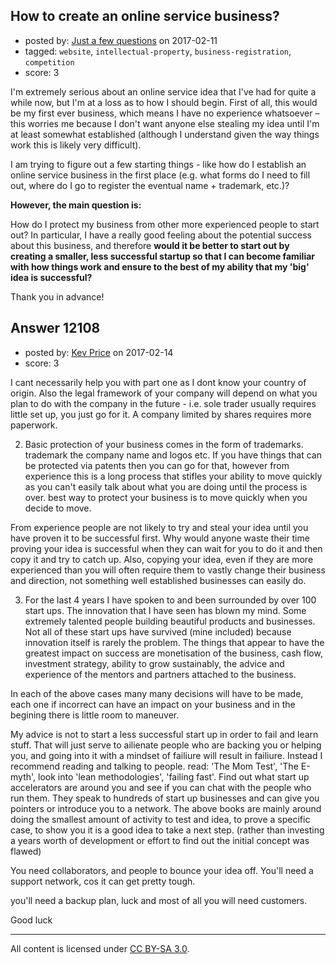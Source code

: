## How to create an online service business?

- posted by: [Just a few questions](https://stackexchange.com/users/8966579/just-a-few-questions) on 2017-02-11
- tagged: `website`, `intellectual-property`, `business-registration`, `competition`
- score: 3

I'm extremely serious about an online service idea that I've had for quite a while now, but I'm at a loss as to how I should begin. First of all, this would be my first ever business, which means I have no experience whatsoever – this worries me because I don't want anyone else stealing my idea until I'm at least somewhat established (although I understand given the way things work this is likely very difficult). 

I am trying to figure out a few starting things - like how do I establish an online service business in the first place (e.g. what forms do I need to fill out, where do I go to register the eventual name + trademark, etc.)? 

**However, the main question is:**

How do I protect my business from other more experienced people to start out? In particular, I have a really good feeling about the potential success about this business, and therefore **would it be better to start out by creating a smaller, less successful startup so that I can become familiar with how things work and ensure to the best of my ability that my 'big' idea is successful?**

Thank you in advance!


## Answer 12108

- posted by: [Kev Price](https://stackexchange.com/users/1109274/kev-price) on 2017-02-14
- score: 3

I cant necessarily help you with part one as I dont know your country of origin. Also the legal framework of your company will depend on what you plan to do with the company in the future - i.e. sole trader usually requires little set up, you just go for it. A company limited by shares requires more paperwork.

2. Basic protection of your business comes in the form of trademarks. trademark the company name and logos etc. If you have things that can be protected via patents then you can go for that, however from experience this is a long process that stifles your ability to move quickly as you can't easily talk about what you are doing until the process is over.
best way to protect your business is to move quickly when you decide to move.

From experience people are not likely to try and steal your idea until you have proven it to be successful first. Why would anyone waste their time proving your idea is successful when they can wait for you to do it and then copy it and try to catch up. Also, copying your idea, even if they are more experienced than you will often require them to vastly change their business and direction, not something well established businesses can easily do.

 3. For the last 4 years I have spoken to and been surrounded by over 100 start ups. The innovation that I have seen has blown my mind. Some extremely talented people building beautiful products and businesses.
Not all of these start ups have survived (mine included) because innovation itself is rarely the problem. The things that appear to have the greatest impact on success are monetisation of the business, cash flow, investment strategy, ability to grow sustainably, the advice and experience of the mentors and partners attached to the business.

In each of the above cases many many decisions will have to be made, each one if incorrect can have an impact on your business and in the begining there is little room to maneuver.

My advice is not to start a less successful start up in order to fail and learn stuff. That will just serve to ailienate people who are backing you or helping you, and going into it with a mindset of failiure will result in failiure. Instead I recommend reading and talking to people.
read: 'The Mom Test', 'The E-myth', look into 'lean methodologies', 'failing fast'. Find out what start up accelerators are around you and see if you can chat with the people who run them. They speak to hundreds of start up businesses and can give you pointers or introduce you to a network.
The above books are mainly around doing the smallest amount of activity to test and idea, to prove a specific case, to show you it is a good idea to take a next step. (rather than investing a years worth of development or effort to find out the initial concept was flawed)

You need collaborators, and people to bounce your idea off. You'll need a support network, cos it can get pretty tough.

you'll need a backup plan, luck and most of all you will need customers.

Good luck



---

All content is licensed under [CC BY-SA 3.0](https://creativecommons.org/licenses/by-sa/3.0/).
